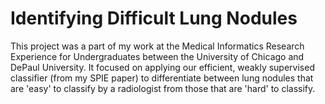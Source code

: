 # Identifying Difficult Lung Nodules

This project was a part of my work at the Medical Informatics Research Experience for Undergraduates between the University of Chicago and DePaul University. It focused on applying our efficient, weakly supervised classifier (from my SPIE paper) to differentiate between lung nodules that are 'easy' to classify by a radiologist from those that are 'hard' to classify.